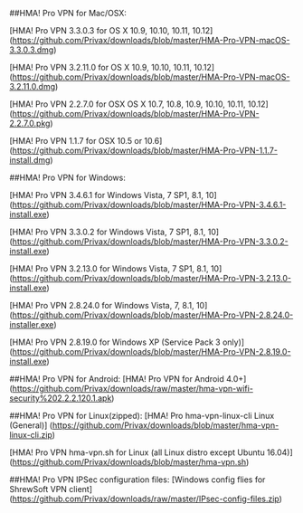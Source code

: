 ##HMA! Pro VPN for Mac/OSX:

[HMA! Pro VPN 3.3.0.3 for OS X 10.9, 10.10, 10.11, 10.12] (https://github.com/Privax/downloads/blob/master/HMA-Pro-VPN-macOS-3.3.0.3.dmg)

[HMA! Pro VPN 3.2.11.0 for OS X 10.9, 10.10, 10.11, 10.12] (https://github.com/Privax/downloads/blob/master/HMA-Pro-VPN-macOS-3.2.11.0.dmg)

[HMA! Pro VPN 2.2.7.0 for OSX  OS X 10.7, 10.8, 10.9, 10.10, 10.11, 10.12] (https://github.com/Privax/downloads/blob/master/HMA-Pro-VPN-2.2.7.0.pkg)

[HMA! Pro VPN 1.1.7 for OSX  10.5 or 10.6] (https://github.com/Privax/downloads/blob/master/HMA-Pro-VPN-1.1.7-install.dmg)

##HMA! Pro VPN for Windows:

[HMA! Pro VPN 3.4.6.1 for Windows Vista, 7 SP1, 8.1, 10]  (https://github.com/Privax/downloads/blob/master/HMA-Pro-VPN-3.4.6.1-install.exe)

[HMA! Pro VPN 3.3.0.2 for Windows Vista, 7 SP1, 8.1, 10]  (https://github.com/Privax/downloads/blob/master/HMA-Pro-VPN-3.3.0.2-install.exe)

[HMA! Pro VPN 3.2.13.0 for Windows Vista, 7 SP1, 8.1, 10] (https://github.com/Privax/downloads/blob/master/HMA-Pro-VPN-3.2.13.0-install.exe)

[HMA! Pro VPN 2.8.24.0 for Windows Vista, 7, 8.1, 10] (https://github.com/Privax/downloads/blob/master/HMA-Pro-VPN-2.8.24.0-installer.exe)

[HMA! Pro VPN 2.8.19.0 for Windows XP (Service Pack 3 only)] (https://github.com/Privax/downloads/blob/master/HMA-Pro-VPN-2.8.19.0-install.exe)

##HMA! Pro VPN for Android:
[HMA! Pro VPN for Android 4.0+] (https://github.com/Privax/downloads/raw/master/hma-vpn-wifi-security%202.2.2.120.1.apk)

##HMA! Pro VPN for Linux(zipped):
[HMA! Pro hma-vpn-linux-cli Linux (General)] (https://github.com/Privax/downloads/blob/master/hma-vpn-linux-cli.zip)

[HMA! Pro VPN hma-vpn.sh for Linux (all Linux distro except Ubuntu 16.04)] (https://github.com/Privax/downloads/blob/master/hma-vpn.sh)

##HMA! Pro VPN IPSec configuration files:
[Windows config flies for ShrewSoft VPN client] (https://github.com/Privax/downloads/raw/master/IPsec-config-files.zip)

